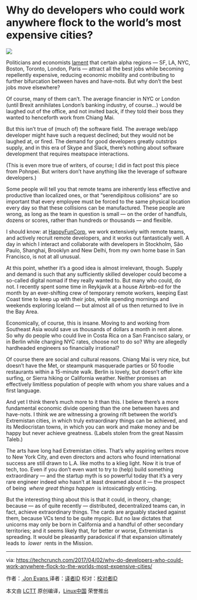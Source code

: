 Why do developers who could work anywhere flock to the world’s most expensive cities?
============================================================
 ![](https://tctechcrunch2011.files.wordpress.com/2017/04/img_20170401_1835042.jpg?w=977) 

Politicians and economists [lament][10] that certain alpha regions — SF, LA, NYC, Boston, Toronto, London, Paris — attract all the best jobs while becoming repellently expensive, reducing economic mobility and contributing to further bifurcation between haves and have-nots. But why don’t the best jobs move elsewhere?

Of course, many of them can’t. The average financier in NYC or London (until Brexit annihilates London’s banking industry, of course…) would be laughed out of the office, and not invited back, if they told their boss they wanted to henceforth work from Chiang Mai.

But this isn’t true of (much of) the software field. The average web/app developer might have such a request declined; but they would not be laughed at, or fired. The demand for good developers greatly outstrips supply, and in this era of Skype and Slack, there’s nothing about software development that requires meatspace interactions.

(This is even more true of writers, of course; I did in fact post this piece from Pohnpei. But writers don’t have anything like the leverage of software developers.)

Some people will tell you that remote teams are inherently less effective and productive than localized ones, or that “serendipitous collisions” are so important that every employee must be forced to the same physical location every day so that these collisions can be manufactured. These people are wrong, as long as the team in question is small — on the order of handfuls, dozens or scores, rather than hundreds or thousands — and flexible.

I should know: at [HappyFunCorp][11], we work extensively with remote teams, and actively recruit remote developers, and it works out fantastically well. A day in which I interact and collaborate with developers in Stockholm, São Paulo, Shanghai, Brooklyn and New Delhi, from my own home base in San Francisco, is not at all unusual.

At this point, whether it’s a good idea is almost irrelevant, though. Supply and demand is such that any sufficiently skilled developer could become a so-called digital nomad if they really wanted to. But many who could, do not. I recently spent some time in Reykjavik at a house Airbnb-ed for the month by an ever-shifting crew of temporary remote workers, keeping East Coast time to keep up with their jobs, while spending mornings and weekends exploring Iceland — but almost all of us then returned to live in the Bay Area.

Economically, of course, this is insane. Moving to and working from Southeast Asia would save us thousands of dollars a month in rent alone. So why do people who could live in Costa Rica on a San Francisco salary, or in Berlin while charging NYC rates, choose not to do so? Why are allegedly hardheaded engineers so financially irrational?

Of course there are social and cultural reasons. Chiang Mai is very nice, but doesn’t have the Met, or steampunk masquerade parties or 50 foodie restaurants within a 15-minute walk. Berlin is lovely, but doesn’t offer kite surfing, or Sierra hiking or California weather. Neither promises an effectively limitless population of people with whom you share values and a first language.

And yet I think there’s much more to it than this. I believe there’s a more fundamental economic divide opening than the one between haves and have-nots. I think we are witnessing a growing rift between the world’s Extremistan cities, in which truly extraordinary things can be achieved, and its Mediocristan towns, in which you can work and make money and be happy but never achieve greatness. (Labels stolen from the great Nassim Taleb.)

The arts have long had Extremistan cities. That’s why aspiring writers move to New York City, and even directors and actors who found international success are still drawn to L.A. like moths to a klieg light. Now it is true of tech, too. Even if you don’t even want to try to (help) build something extraordinary — and the startup myth is so powerful today that it’s a very rare engineer indeed who hasn’t at least dreamed about it — the prospect of being  _where great things happen_  is intoxicatingly enticing.

But the interesting thing about this is that it could, in theory, change; because — as of quite recently — distributed, decentralized teams can, in fact, achieve extraordinary things. The cards are arguably stacked against them, because VCs tend to be quite myopic. But no law dictates that unicorns may only be born in California and a handful of other secondary territories; and it seems likely that, for better or worse, Extremistan is spreading. It would be pleasantly paradoxical if that expansion ultimately leads to  _lower_  rents in the Mission.

--------------------------------------------------------------------------------

via: https://techcrunch.com/2017/04/02/why-do-developers-who-could-work-anywhere-flock-to-the-worlds-most-expensive-cities/

作者：[ Jon Evans ][a]
译者：[译者ID](https://github.com/译者ID)
校对：[校对者ID](https://github.com/校对者ID)

本文由 [LCTT](https://github.com/LCTT/TranslateProject) 原创编译，[Linux中国](https://linux.cn/) 荣誉推出

[a]:https://techcrunch.com/author/jon-evans/
[1]:https://techcrunch.com/2017/04/02/why-do-developers-who-could-work-anywhere-flock-to-the-worlds-most-expensive-cities/#comments
[2]:https://techcrunch.com/2017/04/02/why-do-developers-who-could-work-anywhere-flock-to-the-worlds-most-expensive-cities/#
[3]:http://twitter.com/share?via=techcrunch&url=http://tcrn.ch/2owXJ0C&text=Why%20do%20developers%20who%20could%20work%20anywhere%20flock%20to%20the%20world%E2%80%99s%20most%20expensive%C2%A0cities%3F&hashtags=
[4]:https://www.linkedin.com/shareArticle?mini=true&url=https%3A%2F%2Ftechcrunch.com%2F2017%2F04%2F02%2Fwhy-do-developers-who-could-work-anywhere-flock-to-the-worlds-most-expensive-cities%2F&title=Why%20do%20developers%20who%20could%20work%20anywhere%20flock%20to%20the%20world%E2%80%99s%20most%20expensive%C2%A0cities%3F
[5]:https://plus.google.com/share?url=https://techcrunch.com/2017/04/02/why-do-developers-who-could-work-anywhere-flock-to-the-worlds-most-expensive-cities/
[6]:http://www.reddit.com/submit?url=https://techcrunch.com/2017/04/02/why-do-developers-who-could-work-anywhere-flock-to-the-worlds-most-expensive-cities/&title=Why%20do%20developers%20who%20could%20work%20anywhere%20flock%20to%20the%20world%E2%80%99s%20most%20expensive%C2%A0cities%3F
[7]:http://www.stumbleupon.com/badge/?url=https://techcrunch.com/2017/04/02/why-do-developers-who-could-work-anywhere-flock-to-the-worlds-most-expensive-cities/
[8]:mailto:?subject=Why%20do%20developers%20who%20could%20work%20anywhere%20flock%20to%20the%20world%E2%80%99s%20most%20expensive%C2%A0cities?&body=Article:%20https://techcrunch.com/2017/04/02/why-do-developers-who-could-work-anywhere-flock-to-the-worlds-most-expensive-cities/
[9]:https://share.flipboard.com/bookmarklet/popout?v=2&title=Why%20do%20developers%20who%20could%20work%20anywhere%20flock%20to%20the%20world%E2%80%99s%20most%20expensive%C2%A0cities%3F&url=https://techcrunch.com/2017/04/02/why-do-developers-who-could-work-anywhere-flock-to-the-worlds-most-expensive-cities/
[10]:https://mobile.twitter.com/Noahpinion/status/846054187288866
[11]:http://happyfuncorp.com/
[12]:https://twitter.com/rezendi
[13]:https://techcrunch.com/author/jon-evans/
[14]:https://techcrunch.com/2017/04/01/discussing-the-limits-of-artificial-intelligence/
